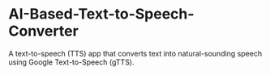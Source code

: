 # AI-Based-Text-to-Speech-Converter
A text-to-speech (TTS) app that converts text into natural-sounding speech using Google Text-to-Speech (gTTS).
